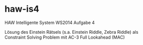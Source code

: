 # haw-is4
HAW Intelligente System WS2014 Aufgabe 4

Lösung des Einstein Rätsels (s.a. Einstein Riddle, Zebra Riddle) als Constraint Solving Problem mit AC-3 Full Lookahead (MAC)
